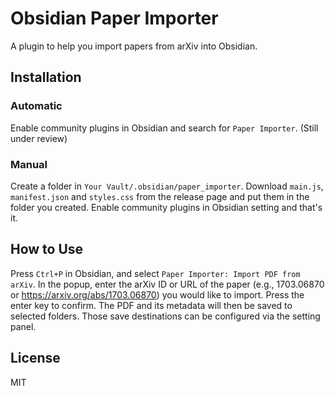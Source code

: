 # Obsidian Paper Importer

A plugin to help you import papers from arXiv into Obsidian.

## Installation

### Automatic

Enable community plugins in Obsidian and search for `Paper Importer`. (Still under review)

### Manual

Create a folder in `Your Vault/.obsidian/paper_importer`. Download `main.js`, `manifest.json`
and `styles.css` from the release page and put them in the folder you created. Enable community
plugins in Obsidian setting and that's it.

## How to Use

Press `Ctrl+P` in Obsidian, and select `Paper Importer: Import PDF from arXiv`. In the popup,
enter the arXiv ID or URL of the paper (e.g., 1703.06870 or https://arxiv.org/abs/1703.06870)
you would like to import. Press the enter key to confirm. The PDF and its metadata will then
be saved to selected folders. Those save destinations can be configured via the setting panel.

## License

MIT
